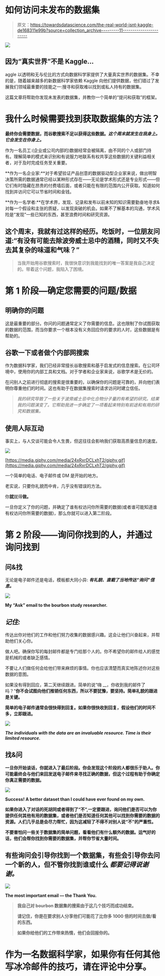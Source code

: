 # 如何访问未发布的数据集

> 原文：<https://towardsdatascience.com/the-real-world-isnt-kaggle-de168311e99b?source=collection_archive---------11----------------------->

![](img/a85485f9a8903be25919dd6764602533.png)

## 因为“真实世界”不是 Kaggle…

aggle 以透明和无与伦比的方式向数据科学家提供了大量真实世界的数据集。不幸的是，随着越来越多的新数据科学家依赖 Kaggle 向他们提供数据，他们错过了发展我们领域最重要的技能之一:搜寻和获取难以找到或私人持有的数据集。

这篇文章将帮助你发现未发表的数据集，并教你一个简单的“提问和获取”的框架。

# 我什么时候需要找到获取数据集的方法？

**最终你会需要数据，而谷歌搜索不足以获得这些数据。*这个周末就发生在我身上。它会发生在你身上。***

作为一名员工:(企业或公司内部的)数据经常会被隔离，由不同的个人或部门持有。理解简单的模式来识别和有说服力地联系有权共享这些数据的关键利益相关者，对于及时完成任务至关重要。

**作为一名企业家:**对于希望验证产品创意的数据驱动型企业家来说，做出明智决策所需的数据通常已经以某种形式存在——无论是学术形式还是专业形式——但它们有时隐藏在昂贵的付费墙后面，或者只能在有限的范围内公开获取。知道如何找到并访问它可以节省时间和金钱。

**作为一名学者:**在学术界，发现、记录和发布以前未知的知识需要勤奋地寻求&对每一个假设和主张的质疑，以发现突破的机会。如果不了解基本的沟通，学术风险是“发现”一些已知的东西，甚至浪费时间和研究资源。

## 这个周末，我就有过这样的经历。吃饭时，一位朋友问道:**“有没有可能去除波旁威士忌中的酒精，同时又不失去其复杂的味道和气味？”**

> 当我开始用谷歌搜索时，我很快意识到我能找到的唯一答案是我自己决定的。带着这个问题，我陷入了困境。

# 第 1 阶段—确定您需要的问题/数据

## **明确你的问题**

这是最重要的部分。你问的问题通常定义了你需要的信息。这也限制了你试图获取的数据的范围，而当你要求一个根本没有义务回应你的要求的人时，这些数据是有帮助的。

## **谷歌一下或者做个内部网搜索**

作为数据科学家，我们已经非常擅长谷歌搜索和基于启发式的信息搜索。在公司环境中，使用你的内部工具和文档。对于学者和企业家来说，谷歌学术是无价的。

在问别人之前进行彻底的搜索是很重要的，以确保你的问题是可靠的，并向他们表明你尊重他们的时间。这也有助于在数据集搜索时请求访问时建立信任。

> *我的研究导致了一些关于波旁威士忌中化合物分子量的有希望的研究。结果我的问题演变了。它帮助我进一步确定了一项看起来特别有前途和有用的研究和数据集。*

## **使用人际互动**

事实上，与人交谈可能会令人生畏，但这往往会影响我们获取高质量信息的速度。

![](img/469698b8bcfcfa09d203fc4ece70a472.png)

[https://media.giphy.com/media/24xRxrDCLxhT2/giphy.gif](https://media.giphy.com/media/24xRxrDCLxhT2/giphy.gif)

一个简单的电话、电子邮件或 DM 是开始的地方。

老实说，只要你礼貌而中肯，几乎没有错误的方法。

你**就**就得**做。**

一旦你定义了你的问题，并确定了谁有权访问你所需要的数据(或者谁可能知道谁有权访问你所需要的数据)，那么你就可以进入第二阶段。

# **第 2 阶段——询问你找到的人，并通过询问找到**

## **问&找**

无论是电子邮件还是电话，模板都大同小异: ***有礼貌、直截了当地传达“询问”信息。***

![](img/22cb5395015ef6a1aae05e7de4c3acb3.png)

**My “Ask” email to the bourbon study researcher.**

## *记住:*

传达出你对他们的工作和他们努力收集的数据感兴趣。这会让他们兴奋起来，并帮助他们关心你。

做人吧。确保你写的每封邮件都是专门给那个人的。你不希望你的邮件给人的感觉是机械的或者缺乏感情。

不要让人们做任何会给他们带来麻烦的事情。你也应该清楚而真实地陈述你对这些数据的意图。

如果没有得到回应，第二天继续跟进。简单的说“嗨 __，你收到我的邮件了吗？”**你不会试图向他们推销任何东西，所以不要犹豫，要坚持。简单礼貌的跟进是关键。**

**简单的电子邮件通常会很快得到回复。如果你很快收到回复，假设他们的时间不多，立即跟进。**

**![](img/c650dc01d6eedd610a7b801dad638551.png)**

*****The individuals with the data are an invaluable resource. Time is their limited resource.*****

## ****找&问****

**一旦你开始谈话，你就进入了最后阶段。你会发现这个阶段的人都很乐于助人。你可能最终会与他们来回发送电子邮件来寻找正确的数据，但这个过程有助于你确定你真正需要的数据。**

**![](img/1d71f8e7b95267d4b466a189b60c7200.png)**

****Success! A better dataset than I could have ever found on my own.****

**如果你进入了对话的死胡同或者得到了“不”,一定要跟进，询问他们是否可以为你提供任何其他有用的数据集，或者他们是否知道任何其他可以找到你需要的数据的资源。人们几乎总是会尽力帮忙，因为这减轻了不得不对别人说“不”的严重性。**

**不要害怕问一些关于数据集的简单问题，看看他们有什么额外的数据。运气好的话，他们会帮你找到你需要的数据集，并帮你节省大量时间。**

## **有些询问会引导你找到一个数据集，有些会引导你去问一个新的人，但不管你找到谁或什么 ***都要记得说谢谢。*****

**![](img/d34894d30f19d3f1793f1c9cffa1cb7c.png)**

****The most important email — the Thank You.****

> **我自己对 bourbon 数据集的搜索由于这几个技巧而成功结束。**
> 
> **请记住，你是在要求别人分享他们可能花了比你多 1000 倍的时间去做/看的东西。**
> 
> **如果你给他们的工作带来热情，他们会回报你的。**

# **作为一名数据科学家，如果你有任何其他写冰冷邮件的技巧，请在评论中分享。**